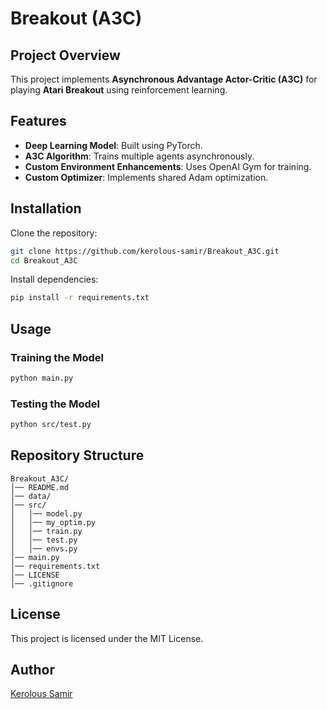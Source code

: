 # Breakout (A3C)

## Project Overview
This project implements **Asynchronous Advantage Actor-Critic (A3C)** for playing **Atari Breakout** using reinforcement learning.

## Features
- **Deep Learning Model**: Built using PyTorch.
- **A3C Algorithm**: Trains multiple agents asynchronously.
- **Custom Environment Enhancements**: Uses OpenAI Gym for training.
- **Custom Optimizer**: Implements shared Adam optimization.

## Installation
Clone the repository:
```bash
git clone https://github.com/kerolous-samir/Breakout_A3C.git
cd Breakout_A3C
```

Install dependencies:
```bash
pip install -r requirements.txt
```

## Usage
### Training the Model
```bash
python main.py
```

### Testing the Model
```bash
python src/test.py
```

## Repository Structure
```
Breakout_A3C/
│── README.md
│── data/
│── src/
│   │── model.py
│   │── my_optim.py
│   │── train.py
│   │── test.py
│   │── envs.py
│── main.py
│── requirements.txt
│── LICENSE
│── .gitignore
```

## License
This project is licensed under the MIT License.

## Author
[Kerolous Samir](https://github.com/kerolous-samir)
